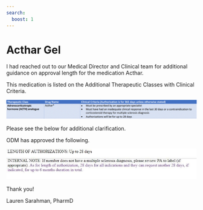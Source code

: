 ```yaml
---
search:
  boost: 1
---
```


# Acthar Gel

I had reached out to our Medical Director and Clinical team for additional guidance on approval length for the medication Acthar.  
 
This medication is listed on the Additional Therapeutic Classes with Clinical Criteria.

![Alt text](acthar_gel_1.png)

Please see the below for additional clarification.

ODM has approved the following.
 
![Alt text](../../img/Pharmacist_Reference_Guide_Attachments/Acthar%20Gel.jpeg)

Thank you! 
 
Lauren Sarahman, PharmD 

